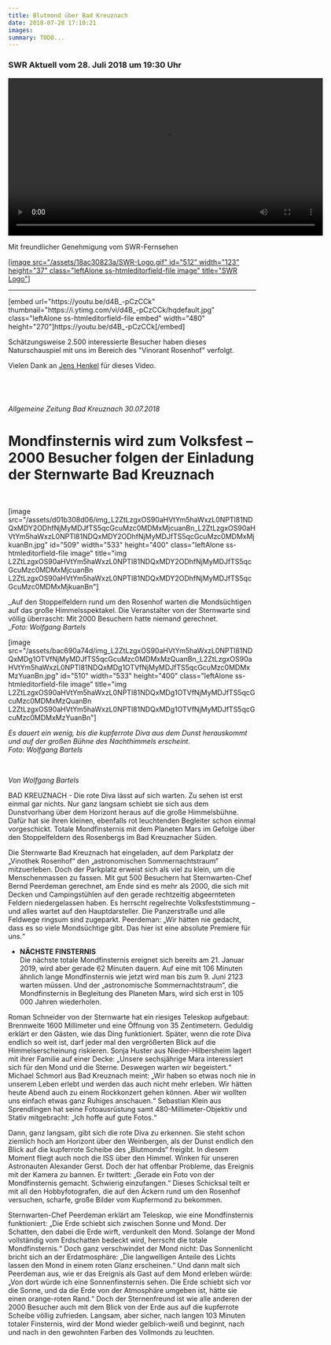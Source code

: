 ```yaml
---
title: Blutmond über Bad Kreuznach
date: 2018-07-28 17:10:21
images: 
summary: TODO...
---
```

### SWR Aktuell vom 28. Juli 2018 um 19:30 Uhr

<video class="img-responsive" controls="controls" height="320" width="640"><source src="[file_link,id=511]" type="video/mp4"/>Your browser does not support the video tag.</video>

Mit freundlicher Genehmigung vom SWR-Fernsehen

<a href="https://www.swr.de/swraktuell" rel="noopener" target="_blank" title="SWR Aktuell">\[image src="/assets/18ac30823a/SWR-Logo.gif" id="512" width="123" height="37" class="leftAlone ss-htmleditorfield-file image" title="SWR Logo"\]</a>

---

<div class="row">
<div class="col-lg-8">
<div class="embed-responsive embed-responsive-16by9">
[embed url="https://youtu.be/d4B_-pCzCCk" thumbnail="https://i.ytimg.com/vi/d4B_-pCzCCk/hqdefault.jpg" class="leftAlone ss-htmleditorfield-file embed" width="480" height="270"]https://youtu.be/d4B_-pCzCCk[/embed]
</div>
</div>
</div>

Schätzungsweise 2.500 interessierte Besucher haben dieses Naturschauspiel mit uns im Bereich des "Vinorant Rosenhof" verfolgt.

Vielen Dank an <a href="http://jhmusic.de/" rel="noopener" target="_blank">Jens Henkel</a> für dieses Video.

&nbsp;
---

<em class="info city">Allgemeine Zeitung Bad Kreuznach&nbsp;</em><em class="info date">30.07.2018</em>

# Mondfinsternis wird zum Volksfest – 2000 Besucher folgen der Einladung der Sternwarte Bad Kreuznach

&nbsp;

\[image src="/assets/d01b308d06/img\_L2ZtLzgxOS90aHVtYm5haWxzL0NPTl81NDQxMDY2ODhfNjMyMDJfTS5qcGcuMzc0MDMxMjcuanBn\_L2ZtLzgxOS90aHVtYm5haWxzL0NPTl81NDQxMDY2ODhfNjMyMDJfTS5qcGcuMzc0MDMxMjkuanBn.jpg" id="509" width="533" height="400" class="leftAlone ss-htmleditorfield-file image" title="img L2ZtLzgxOS90aHVtYm5haWxzL0NPTl81NDQxMDY2ODhfNjMyMDJfTS5qcGcuMzc0MDMxMjcuanBn L2ZtLzgxOS90aHVtYm5haWxzL0NPTl81NDQxMDY2ODhfNjMyMDJfTS5qcGcuMzc0MDMxMjkuanBn"\]

_Auf den Stoppelfeldern rund um den Rosenhof warten die Mondsüchtigen auf das große Himmelsspektakel. Die Veranstalter von der Sternwarte sind völlig überrascht: Mit 2000 Besuchern hatte niemand gerechnet.   
__Foto: Wolfgang Bartels_

\[image src="/assets/bac690a74d/img\_L2ZtLzgxOS90aHVtYm5haWxzL0NPTl81NDQxMDg1OTVfNjMyMDJfTS5qcGcuMzc0MDMxMzQuanBn\_L2ZtLzgxOS90aHVtYm5haWxzL0NPTl81NDQxMDg1OTVfNjMyMDJfTS5qcGcuMzc0MDMxMzYuanBn.jpg" id="510" width="533" height="400" class="leftAlone ss-htmleditorfield-file image" title="img L2ZtLzgxOS90aHVtYm5haWxzL0NPTl81NDQxMDg1OTVfNjMyMDJfTS5qcGcuMzc0MDMxMzQuanBn L2ZtLzgxOS90aHVtYm5haWxzL0NPTl81NDQxMDg1OTVfNjMyMDJfTS5qcGcuMzc0MDMxMzYuanBn"\]

<em class="info author">Es dauert ein wenig, bis die kupferrote Diva aus dem Dunst herauskommt und auf der großen Bühne des Nachthimmels erscheint.   
Foto: Wolfgang Bartels</em>

&nbsp;

<em class="info author">Von Wolfgang Bartels</em>

BAD KREUZNACH - Die rote Diva lässt auf sich warten. Zu sehen ist erst einmal gar nichts. Nur ganz langsam schiebt sie sich aus dem Dunstvorhang über dem Horizont heraus auf die große Himmelsbühne. Dafür hat sie ihren kleinen, ebenfalls rot leuchtenden Begleiter schon einmal vorgeschickt. Totale Mondfinsternis mit dem Planeten Mars im Gefolge über den Stoppelfeldern des Rosenbergs im Bad Kreuznacher Süden.

Die Sternwarte Bad Kreuznach hat eingeladen, auf dem Parkplatz der „Vinothek Rosenhof“ den „astronomischen Sommernachtstraum“ mitzuerleben. Doch der Parkplatz erweist sich als viel zu klein, um die Menschenmassen zu fassen. Mit gut 500 Besuchern hat Sternwarten-Chef Bernd Peerdeman gerechnet, am Ende sind es mehr als 2000, die sich mit Decken und Campingstühlen auf den gerade rechtzeitig abgeernteten Feldern niedergelassen haben. Es herrscht regelrechte Volksfeststimmung – und alles wartet auf den Hauptdarsteller. Die Panzerstraße und alle Feldwege ringsum sind zugeparkt. Peerdeman: „Wir hätten nie gedacht, dass es so viele Mondsüchtige gibt. Das hier ist eine absolute Premiere für uns.“

<div class="linkbox">
<ul class="list open simple"><li class="active last"><strong>NÄCHSTE FINSTERNIS</strong>
<div class="collapsable">Die nächste totale Mondfinsternis ereignet sich bereits am 21. Januar 2019, wird aber gerade 62 Minuten dauern. Auf eine mit 106 Minuten ähnlich lange Mondfinsternis wie jetzt wird man bis zum 9. Juni 2123 warten müssen. Und der „astronomische Sommernachtstraum“, die Mondfinsternis in Begleitung des Planeten Mars, wird sich erst in 105 000 Jahren wiederholen.</div>
</li>
</ul></div>

Roman Schneider von der Sternwarte hat ein riesiges Teleskop aufgebaut: Brennweite 1600 Millimeter und eine Öffnung von 35 Zentimetern. Geduldig erklärt er den Gästen, wie das Ding funktioniert. Später, wenn die rote Diva endlich so weit ist, darf jeder mal den vergrößerten Blick auf die Himmelserscheinung riskieren. Sonja Huster aus Nieder-Hilbersheim lagert mit ihrer Familie auf einer Decke: „Unsere sechsjährige Mara interessiert sich für den Mond und die Sterne. Deswegen warten wir begeistert.“ Michael Schmorl aus Bad Kreuznach meint: „Wir haben so etwas noch nie in unserem Leben erlebt und werden das auch nicht mehr erleben. Wir hätten heute Abend auch zu einem Rockkonzert gehen können. Aber wir wollten uns einfach etwas ganz Ruhiges anschauen.“ Sebastian Klein aus Sprendlingen hat seine Fotoausrüstung samt 480-Millimeter-Objektiv und Stativ mitgebracht: „Ich hoffe auf gute Fotos.“

Dann, ganz langsam, gibt sich die rote Diva zu erkennen. Sie steht schon ziemlich hoch am Horizont über den Weinbergen, als der Dunst endlich den Blick auf die kupferrote Scheibe des „Blutmonds“ freigibt. In diesem Moment fliegt auch noch die ISS über den Himmel. Winken für unseren Astronauten Alexander Gerst. Doch der hat offenbar Probleme, das Ereignis mit der Kamera zu bannen. Er twittert: „Gerade ein Foto von der Mondfinsternis gemacht. Schwierig einzufangen.“ Dieses Schicksal teilt er mit all den Hobbyfotografen, die auf den Äckern rund um den Rosenhof versuchen, scharfe, große Bilder vom Kupfermond zu bekommen.

Sternwarten-Chef Peerdeman erklärt am Teleskop, wie eine Mondfinsternis funktioniert: „Die Erde schiebt sich zwischen Sonne und Mond. Der Schatten, den dabei die Erde wirft, verdunkelt den Mond. Solange der Mond vollständig vom Erdschatten bedeckt wird, herrscht die totale Mondfinsternis.“ Doch ganz verschwindet der Mond nicht: Das Sonnenlicht bricht sich an der Erdatmosphäre: „Die langwelligen Anteile des Lichts lassen den Mond in einem roten Glanz erscheinen.“ Und dann malt sich Peerdeman aus, wie er das Ereignis als Gast auf dem Mond erleben würde: „Von dort würde ich eine Sonnenfinsternis sehen. Die Erde schiebt sich vor die Sonne, und da die Erde von der Atmosphäre umgeben ist, hätte sie einen orange-roten Rand.“ Doch der Sternenfreund ist wie alle anderen der 2000 Besucher auch mit dem Blick von der Erde aus auf die kupferrote Scheibe völlig zufrieden. Langsam, aber sicher, nach langen 103 Minuten totaler Finsternis, wird der Mond wieder gelblich-weiß und beginnt, nach und nach in den gewohnten Farben des Vollmonds zu leuchten.